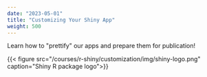 ```yaml
---
date: "2023-05-01"
title: "Customizing Your Shiny App"
weight: 500
---
```


Learn how to "prettify" our apps and prepare them for publication!

{{< figure src="/courses/r-shiny/customization/img/shiny-logo.png" caption="Shiny R package logo">}}
